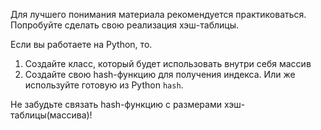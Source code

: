 Для лучшего понимания материала рекомендуется практиковаться. Попробуйте сделать свою реализация хэш-таблицы.

Если вы работаете на Python, то.
1. Создайте класс, который будет использовать внутри себя массив
2. Создайте свою hash-функцию для получения индекса. Или же используйте готовую из Python `hash`.

Не забудьте связать hash-функцию с размерами хэш-таблицы(массива)!